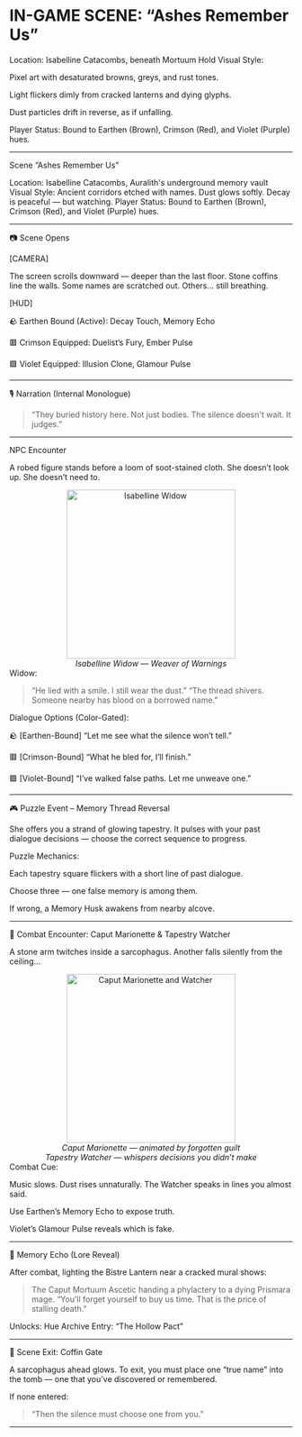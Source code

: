 
# IN-GAME SCENE: “Ashes Remember Us”

Location: Isabelline Catacombs, beneath Mortuum Hold
Visual Style:

Pixel art with desaturated browns, greys, and rust tones.

Light flickers dimly from cracked lanterns and dying glyphs.

Dust particles drift in reverse, as if unfalling.


Player Status: Bound to Earthen (Brown), Crimson (Red), and Violet (Purple) hues.


---

Scene	“Ashes Remember Us”

Location:	Isabelline Catacombs, Auralith's underground memory vault
Visual Style:	Ancient corridors etched with names. Dust glows softly. Decay is peaceful — but watching.
Player Status:	Bound to Earthen (Brown), Crimson (Red), and Violet (Purple) hues.



---

📷 Scene Opens

[CAMERA]

The screen scrolls downward — deeper than the last floor.
Stone coffins line the walls.
Some names are scratched out. Others… still breathing.

[HUD]

🪨 Earthen Bound (Active): Decay Touch, Memory Echo

🟥 Crimson Equipped: Duelist’s Fury, Ember Pulse

🟪 Violet Equipped: Illusion Clone, Glamour Pulse



---

🎙️ Narration (Internal Monologue)

> “They buried history here. Not just bodies.
The silence doesn't wait. It judges.”




---

NPC Encounter

A robed figure stands before a loom of soot-stained cloth.
She doesn’t look up. She doesn’t need to.

<div align="center">
  <img src="../assets/npcs/isabelline-widow.png" alt="Isabelline Widow" width="300">  
  </br><i>Isabelline Widow — Weaver of Warnings</i></br>
</div>Widow:

> “He lied with a smile. I still wear the dust.”
“The thread shivers. Someone nearby has blood on a borrowed name.”



Dialogue Options (Color-Gated):

🪨 [Earthen-Bound] “Let me see what the silence won’t tell.”

🟥 [Crimson-Bound] “What he bled for, I’ll finish.”

🟪 [Violet-Bound] “I’ve walked false paths. Let me unweave one.”



---

🎮 Puzzle Event – Memory Thread Reversal

She offers you a strand of glowing tapestry.
It pulses with your past dialogue decisions — choose the correct sequence to progress.

Puzzle Mechanics:

Each tapestry square flickers with a short line of past dialogue.

Choose three — one false memory is among them.

If wrong, a Memory Husk awakens from nearby alcove.



---

👹 Combat Encounter: Caput Marionette & Tapestry Watcher

A stone arm twitches inside a sarcophagus. Another falls silently from the ceiling...

<div align="center">
  <img src="../assets/enemies/caput-watcher.png" alt="Caput Marionette and Watcher" width="300">  
  </br><i>Caput Marionette — animated by forgotten guilt<br>Tapestry Watcher — whispers decisions you didn’t make</i></br>
</div>Combat Cue:

Music slows. Dust rises unnaturally.
The Watcher speaks in lines you almost said.

Use Earthen’s Memory Echo to expose truth.

Violet’s Glamour Pulse reveals which is fake.



---

🧠 Memory Echo (Lore Reveal)

After combat, lighting the Bistre Lantern near a cracked mural shows:

> The Caput Mortuum Ascetic handing a phylactery to a dying Prismara mage.
“You’ll forget yourself to buy us time. That is the price of stalling death.”



Unlocks: Hue Archive Entry: “The Hollow Pact”


---

🚪 Scene Exit: Coffin Gate

A sarcophagus ahead glows.
To exit, you must place one “true name” into the tomb — one that you’ve discovered or remembered.

If none entered:

> “Then the silence must choose one from you.”




---



